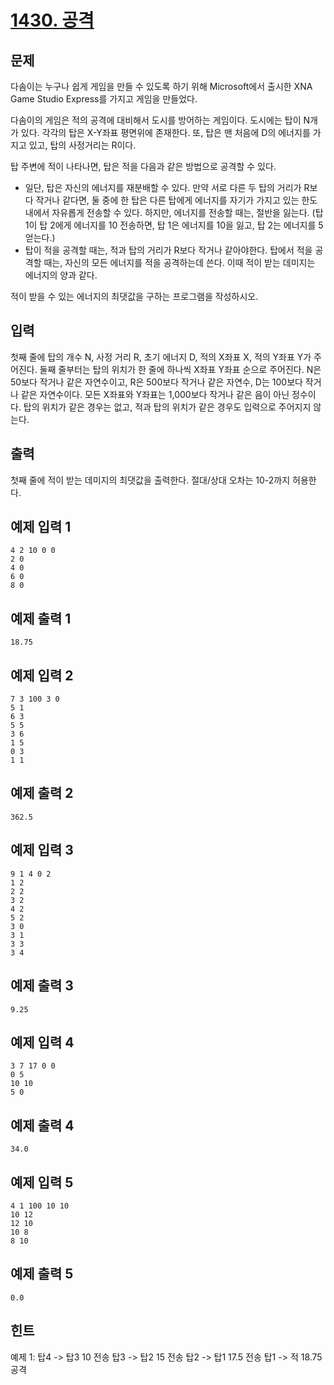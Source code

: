 # [1430. 공격](https://www.acmicpc.net/problem/1430)

## 문제
다솜이는 누구나 쉽게 게임을 만들 수 있도록 하기 위해 Microsoft에서 출시한 XNA Game Studio Express를 가지고 게임을 만들었다.

다솜이의 게임은 적의 공격에 대비해서 도시를 방어하는 게임이다. 도시에는 탑이 N개가 있다. 각각의 탑은 X-Y좌표 평면위에 존재한다. 또, 탑은 맨 처음에 D의 에너지를 가지고 있고, 탑의 사정거리는 R이다.

탑 주변에 적이 나타나면, 탑은 적을 다음과 같은 방법으로 공격할 수 있다.

- 일단, 탑은 자신의 에너지를 재분배할 수 있다. 만약 서로 다른 두 탑의 거리가 R보다 작거나 같다면, 둘 중에 한 탑은 다른 탑에게 에너지를 자기가 가지고 있는 한도내에서 자유롭게 전송할 수 있다. 하지만, 에너지를 전송할 때는, 절반을 잃는다. (탑 1이 탑 2에게 에너지를 10 전송하면, 탑 1은 에너지를 10을 잃고, 탑 2는 에너지를 5 얻는다.)
- 탑이 적을 공격할 때는, 적과 탑의 거리가 R보다 작거나 같아야한다. 탑에서 적을 공격할 때는, 자신의 모든 에너지를 적을 공격하는데 쓴다. 이때 적이 받는 데미지는 에너지의 양과 같다.

적이 받을 수 있는 에너지의 최댓값을 구하는 프로그램을 작성하시오.

## 입력
첫째 줄에 탑의 개수 N, 사정 거리 R, 초기 에너지 D, 적의 X좌표 X, 적의 Y좌표 Y가 주어진다. 둘째 줄부터는 탑의 위치가 한 줄에 하나씩 X좌표 Y좌표 순으로 주어진다. N은 50보다 작거나 같은 자연수이고, R은 500보다 작거나 같은 자연수, D는 100보다 작거나 같은 자연수이다. 모든 X좌표와 Y좌표는 1,000보다 작거나 같은 음이 아닌 정수이다. 탑의 위치가 같은 경우는 없고, 적과 탑의 위치가 같은 경우도 입력으로 주어지지 않는다.

## 출력
첫째 줄에 적이 받는 데미지의 최댓값을 출력한다. 절대/상대 오차는 10-2까지 허용한다.

## 예제 입력 1 
```
4 2 10 0 0
2 0
4 0
6 0
8 0
```
## 예제 출력 1 
```
18.75
```
## 예제 입력 2 
```
7 3 100 3 0
5 1
6 3
5 5
3 6
1 5
0 3
1 1
```
## 예제 출력 2 
```
362.5
```
## 예제 입력 3 
```
9 1 4 0 2
1 2
2 2
3 2
4 2
5 2
3 0
3 1
3 3
3 4
```
## 예제 출력 3 
```
9.25
```
## 예제 입력 4 
```
3 7 17 0 0
0 5
10 10
5 0
```
## 예제 출력 4 
```
34.0
```
## 예제 입력 5 
```
4 1 100 10 10
10 12
12 10
10 8
8 10
```
## 예제 출력 5 
```
0.0
```
## 힌트
예제 1: 탑4 -> 탑3 10 전송 탑3 -> 탑2 15 전송 탑2 -> 탑1 17.5 전송 탑1 -> 적 18.75 공격